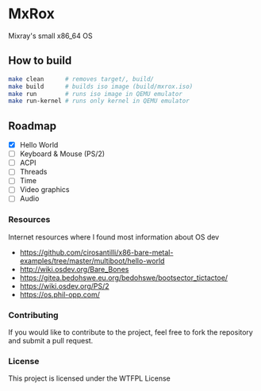 # MxRox

Mixray's small x86_64 OS

## How to build

```bash
make clean      # removes target/, build/
make build      # builds iso image (build/mxrox.iso)
make run        # runs iso image in QEMU emulator
make run-kernel # runs only kernel in QEMU emulator
```

## Roadmap

- [x] Hello World
- [ ] Keyboard & Mouse (PS/2)
- [ ] ACPI
- [ ] Threads
- [ ] Time
- [ ] Video graphics
- [ ] Audio

### Resources

Internet resources where I found most information about OS dev

- https://github.com/cirosantilli/x86-bare-metal-examples/tree/master/multiboot/hello-world
- http://wiki.osdev.org/Bare_Bones
- https://gitea.bedohswe.eu.org/bedohswe/bootsector_tictactoe/
- https://wiki.osdev.org/PS/2
- https://os.phil-opp.com/

### Contributing

If you would like to contribute to the project, feel free to fork the repository and submit a pull request.

### License
This project is licensed under the WTFPL License
